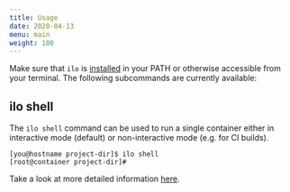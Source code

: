 ```yaml
---
title: Usage
date: 2020-04-13
menu: main
weight: 100
---
```


Make sure that `ilo` is [installed](./install) in your PATH or otherwise accessible from your terminal. The following subcommands are currently available:

## ilo shell

The `ilo shell` command can be used to run a single container either in interactive mode (default) or non-interactive mode (e.g. for CI builds).

```console
[you@hostname project-dir]$ ilo shell
[root@container project-dir]#
```

Take a look at more detailed information [here](../shell).
